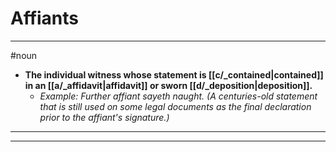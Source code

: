 # Affiants
---
#noun
- **The individual witness whose statement is [[c/_contained|contained]] in an [[a/_affidavit|affidavit]] or sworn [[d/_deposition|deposition]].**
	- _Example: Further affiant sayeth naught. (A centuries-old statement that is still used on some legal documents as the final declaration prior to the affiant's signature.)_
---
---
